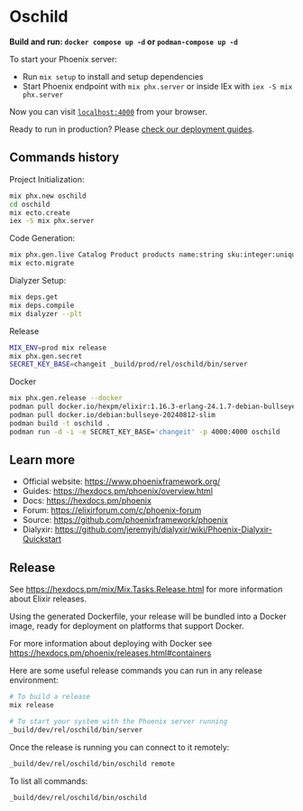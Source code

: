 # Oschild

**Build and run: `docker compose up -d` or `podman-compose up -d`**

To start your Phoenix server:

  * Run `mix setup` to install and setup dependencies
  * Start Phoenix endpoint with `mix phx.server` or inside IEx with `iex -S mix phx.server`

Now you can visit [`localhost:4000`](http://localhost:4000) from your browser.

Ready to run in production? Please [check our deployment guides](https://hexdocs.pm/phoenix/deployment.html).


## Commands history

Project Initialization:
```sh
mix phx.new oschild
cd oschild
mix ecto.create
iex -S mix phx.server
```

Code Generation:
```sh
mix phx.gen.live Catalog Product products name:string sku:integer:unique
mix ecto.migrate
```

Dialyzer Setup:
```sh
mix deps.get
mix deps.compile
mix dialyzer --plt
```

Release
```sh
MIX_ENV=prod mix release
mix phx.gen.secret
SECRET_KEY_BASE=changeit _build/prod/rel/oschild/bin/server
```

Docker
```sh
mix phx.gen.release --docker
podman pull docker.io/hexpm/elixir:1.16.3-erlang-24.1.7-debian-bullseye-20240812-slim
podman pull docker.io/debian:bullseye-20240812-slim
podman build -t oschild .
podman run -d -i -e SECRET_KEY_BASE='changeit' -p 4000:4000 oschild
```


## Learn more

  * Official website: https://www.phoenixframework.org/
  * Guides: https://hexdocs.pm/phoenix/overview.html
  * Docs: https://hexdocs.pm/phoenix
  * Forum: https://elixirforum.com/c/phoenix-forum
  * Source: https://github.com/phoenixframework/phoenix
  * Dialyxir: https://github.com/jeremyjh/dialyxir/wiki/Phoenix-Dialyxir-Quickstart


## Release

See https://hexdocs.pm/mix/Mix.Tasks.Release.html for more information about
Elixir releases.

Using the generated Dockerfile, your release will be bundled into
a Docker image, ready for deployment on platforms that support Docker.

For more information about deploying with Docker see
https://hexdocs.pm/phoenix/releases.html#containers

Here are some useful release commands you can run in any release environment:
```sh
# To build a release
mix release

# To start your system with the Phoenix server running
_build/dev/rel/oschild/bin/server
```

Once the release is running you can connect to it remotely:
```sh
_build/dev/rel/oschild/bin/oschild remote
```

To list all commands:
```sh
_build/dev/rel/oschild/bin/oschild
```
